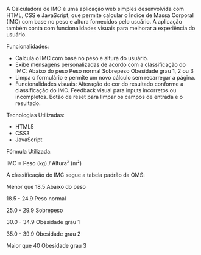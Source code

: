 A Calculadora de IMC é uma aplicação web simples desenvolvida com HTML, CSS e JavaScript, que permite calcular o Índice de Massa Corporal (IMC) com base no peso e altura fornecidos pelo usuário. A aplicação também conta com funcionalidades visuais para melhorar a experiência do usuário.

Funcionalidades:

- Calcula o IMC com base no peso e altura do usuário.
- Exibe mensagens personalizadas de acordo com a classificação do IMC:
Abaixo do peso
Peso normal
Sobrepeso
Obesidade grau 1, 2 ou 3
- Limpa o formulário e permite um novo cálculo sem recarregar a página.
- Funcionalidades visuais:
Alteração de cor do resultado conforme a classificação do IMC.
Feedback visual para inputs incorretos ou incompletos.
Botão de reset para limpar os campos de entrada e o resultado.

Tecnologias Utilizadas:
- HTML5
- CSS3
- JavaScript

Fórmula Utilizada:
  
IMC = Peso (kg) / Altura² (m²)

A classificação do IMC segue a tabela padrão da OMS:

Menor que 18.5	Abaixo do peso

18.5 - 24.9	Peso normal

25.0 - 29.9	Sobrepeso

30.0 - 34.9	Obesidade grau 1

35.0 - 39.9	Obesidade grau 2

Maior que 40	Obesidade grau 3

